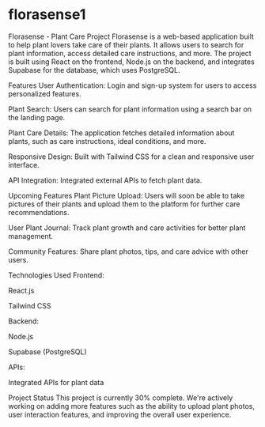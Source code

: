 # florasense1
Florasense - Plant Care Project
Florasense is a web-based application built to help plant lovers take care of their plants. It allows users to search for plant information, access detailed care instructions, and more. The project is built using React on the frontend, Node.js on the backend, and integrates Supabase for the database, which uses PostgreSQL.

Features
User Authentication: Login and sign-up system for users to access personalized features.

Plant Search: Users can search for plant information using a search bar on the landing page.

Plant Care Details: The application fetches detailed information about plants, such as care instructions, ideal conditions, and more.

Responsive Design: Built with Tailwind CSS for a clean and responsive user interface.

API Integration: Integrated external APIs to fetch plant data.

Upcoming Features
Plant Picture Upload: Users will soon be able to take pictures of their plants and upload them to the platform for further care recommendations.

User Plant Journal: Track plant growth and care activities for better plant management.

Community Features: Share plant photos, tips, and care advice with other users.

Technologies Used
Frontend:

React.js

Tailwind CSS

Backend:

Node.js

Supabase (PostgreSQL)

APIs:

Integrated APIs for plant data

Project Status
This project is currently 30% complete. We're actively working on adding more features such as the ability to upload plant photos, user interaction features, and improving the overall user experience.

